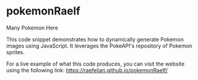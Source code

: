 # pokemonRaelf
Many Pokemon Here

This code snippet demonstrates how to dynamically generate Pokemon images using JavaScript.
It leverages the PokeAPI's repository of Pokemon sprites.

For a live example of what this code produces, you can visit the website using the following link: 
https://raefelian.github.io/pokemonRaelf/
